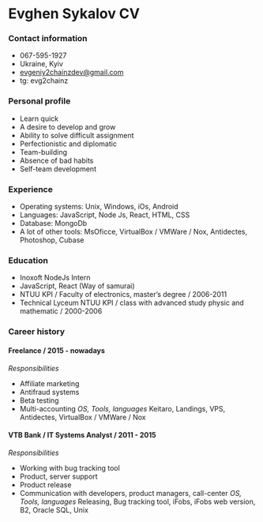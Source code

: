 # Evghen Sykalov CV

### Contact information
* 067-595-1927
* Ukraine, Kyiv
* evgeniy2chainzdev@gmail.com
* tg: evg2chainz

### Personal profile
* Learn quick
* A desire to develop and grow 
* Ability to solve difficult assignment
* Perfectionistic and diplomatic
* Team-building
* Absence of bad habits
* Self-team development

### Experience
* Operating systems: Unix, Windows, iOs, Android 
* Languages: JavaScript, Node Js, React, HTML, CSS
* Database: MongoDb
* A lot of other tools: MsOficce, VirtualBox / VMWare / Nox, Antidectes, Photoshop, Cubase

### Education 
* Inoxoft NodeJs Intern
* JavaScript, React (Way of samurai)
* NTUU KPI / Faculty of electronics, master’s degree / 2006-2011
* Technical Lyceum NTUU KPI / class with advanced study physic and mathematic / 2000-2006

### Career history
#### Freelance / 2015 - nowadays
_Responsibilities_
* Affiliate marketing
* Antifraud systems
* Beta testing
* Multi-accounting
_OS, Tools, languages_
Keitaro, Landings, VPS, Antidectes, VirtualBox / VMWare / Nox
#### VTB Bank / IT Systems Analyst / 2011 - 2015
_Responsibilities_
* Working with bug tracking tool
* Product, server support
* Product release
* Communication with developers, product managers, call-center
_OS, Tools, languages_
Releasing, Bug tracking tool, iFobs, iFobs web version, B2, Oracle SQL, Unix